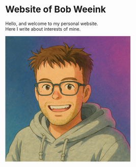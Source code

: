 # Website of Bob Weeink

Hello, and welcome to my personal website.  
Here I write about interests of mine.

![Picture of me](./images/BW-Picture-artstyle.png)
